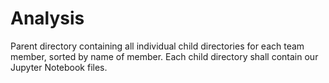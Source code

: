 # Analysis

Parent directory containing all individual child directories for each team member, sorted by name of member. Each child directory shall contain our Jupyter Notebook files.
